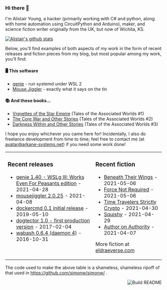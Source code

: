 ### Hi there 👋

I'm Alistair Young, a hacker (primarily working with C# and python, along with home automation using CircuitPython and Arduino), maker, and science fiction writer originally from the UK, but now of Wichita, KS.

[![Alistair's github stats](https://github-readme-stats.vercel.app/api?username=cerebrate&show_icons=true)](https://github.com/anuraghazra/github-readme-stats)

Below, you'll find examples of both aspects of my work in the form of recent releases and fiction pieces from my blog, but most popular among my work, you'll find:

#### :desktop_computer: This software

* [genie](https://github.com/arkane-systems/genie) - run systemd under WSL 2
* [Mouse Jiggler](https://github.com/cerebrate/mousejiggler) - exactly what it says on the tin

#### :books: And these books...

* [Vignettes of the Star Empire](https://www.amazon.com/gp/product/B00A2X4QQO/) (Tales of the Associated Worlds #1)
* [The Core War and Other Stories](https://www.amazon.com/gp/product/B00VSM9NNE/) (Tales of the Associated Worlds #2)
* [Darkness Within and Other Stories](https://www.amazon.com/gp/product/B082HC8JRQ/) (Tales of the Associated Worlds #3)

I hope you enjoy whichever you came here for! Incidentally, I also do freelance development from time to time; feel free to contact me (at avatar@arkane-systems.net) if you need some work done!

<table><tr><td valign="top">

### Recent releases
<!-- releases starts -->
* [genie 1.40 - WSLg III: Works Even For Peasants edition](https://github.com/arkane-systems/genie/releases/tag/v1.40) - 2021-04-28
* [mousejiggler 2.0.25](https://github.com/cerebrate/mousejiggler/releases/tag/2.0.25) - 2021-04-08
* [dockercmd 0.1 initial release](https://github.com/cerebrate/dockercmd/releases/tag/v0.1) - 2019-05-10
* [dogtector 1.0 - first production version](https://github.com/cerebrate/dogtector/releases/tag/1.0) - 2017-02-04
* [wabash 0.6.4 (daemon 4)](https://github.com/cerebrate/wabash/releases/tag/0.6.4) - 2016-10-31
<!-- releases ends -->
</td><td valign="top">

### Recent fiction
<!-- fiction starts -->
* [Beneath Their Wings](https://eldraeverse.com/2021/05/06/beneath-their-wings/) - 2021-05-06
* [Force Not Required](https://eldraeverse.com/2021/05/06/force-not-required/) - 2021-05-06
* [Time Travelers Strictly Crypto](https://eldraeverse.com/2021/04/29/time-travelers-strictly-crypto/) - 2021-04-30
* [Squishy](https://eldraeverse.com/2021/04/29/squishy-2/) - 2021-04-29
* [Author on Authority](https://eldraeverse.com/2021/04/07/author-on-authority/) - 2021-04-07
<!-- fiction ends -->

More fiction at [eldraeverse.com](https://eldraeverse.com/)
</td></tr></table>

The code used to make the above table is a shameless, shameless ripoff of that used in https://github.com/simonw/simonw/ .

<a href="https://github.com/cerebrate/cerebrate/actions"><img src="https://github.com/cerebrate/cerebrate/workflows/Build%20README/badge.svg" align="right" alt="Build README"></a>
